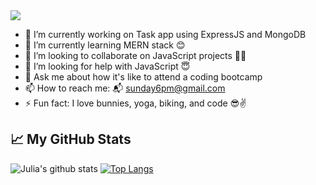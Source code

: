 <img src="https://raw.githubusercontent.com/chandrikadeb7/chandrikadeb7/master/readme.gif" width=auto>

- 🔭 I’m currently working on Task app using ExpressJS and MongoDB
- 🌱 I’m currently learning MERN stack 😊
- 👯 I’m looking to collaborate on JavaScript projects 👯‍♀️
- 🤔 I’m looking for help with JavaScript 😇
- 💬 Ask me about how it's like to attend a coding bootcamp
- 📫 How to reach me: 📬 sunday6pm@gmail.com
- ⚡ Fun fact: I love bunnies, yoga, biking, and code 😎✌️

## 📈 My GitHub Stats

![Julia's github stats](https://github-readme-stats.vercel.app/api?username=JuliaTe&count_private=true&show_icons=true&theme=buefy)
[![Top Langs](https://github-readme-stats.vercel.app/api/top-langs/?username=JuliaTe&layout=compact)](https://github.com/JuliaTe/github-readme-stats)


